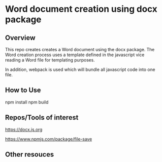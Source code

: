 # Word document creation using docx package

## Overview

This repo creates creates a Word document using the docx package.  The Word creation process uses a template defined in the javascript vice reading a Word file for templating purposes.

In addition, webpack is used which will bundle all javascript code into one file.

## How to Use

npm install 
npm build

## Repos/Tools of interest

https://docx.js.org 

https://www.npmjs.com/package/file-save

## Other resouces


